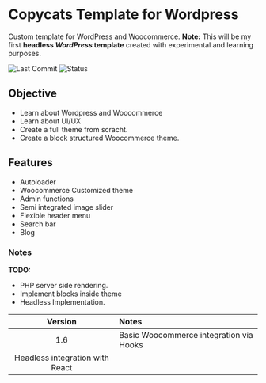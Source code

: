 # Copycats Template for Wordpress
Custom template for WordPress and Woocommerce.
**Note:** This will be my first **headless _WordPress_ template** created with experimental and learning purposes.

![Last Commit](https://img.shields.io/github/last-commit/ss-vector/copycats/vite-cat)
![Status](https://img.shields.io/github/checks-status/ss-vector/copycats/vite-cat)

## Objective

- Learn about Wordpress and Woocommerce
- Learn about UI/UX
- Create a full theme from scracht.
- Create a block structured Woocommerce theme.

## Features

* Autoloader
* Woocommerce Customized theme
* Admin functions
* Semi integrated image slider
* Flexible header menu
* Search bar
* Blog

### Notes

**TODO:**
- PHP server side rendering.
- Implement blocks inside theme
- Headless Implementation.

| Version | Notes   |
| :------:| :------ |
| 1.6    | Basic Woocommerce integration via Hooks |
| Headless integration with React |

